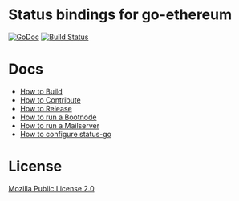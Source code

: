 # Status bindings for go-ethereum

[![GoDoc](https://godoc.org/github.com/status-im/status-go?status.svg)](https://godoc.org/github.com/status-im/status-go)
[![Build Status](https://travis-ci.org/status-im/status-go.svg?branch=develop)](https://travis-ci.org/status-im/status-go)

# Docs

- [How to Build](https://status.im/technical/build_status/status_go.html)
- [How to Contribute](CONTRIBUTING.md)
- [How to Release](RELEASING.md)
- [How to run a Bootnode](BOOTNODE.md)
- [How to run a Mailserver](MAILSERVER.md)
- [How to configure status-go](/config)

# License

[Mozilla Public License 2.0](https://github.com/status-im/status-go/blob/develop/LICENSE.md)
